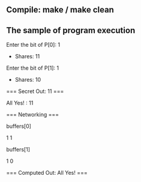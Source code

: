 ## Compile: make / make clean

## The sample of program execution

Enter the bit of P[0]: 1

* Shares: 11

Enter the bit of P[1]: 1

* Shares: 10

=== Secret Out: 11 ===

All Yes! : 11


=== Networking ===

buffers[0]

1 1

buffers[1]

1 0

=== Computed Out: All Yes! ===

